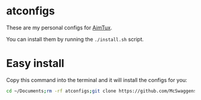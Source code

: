 # atconfigs
These are my personal configs for [AimTux](https://github.com/McSwaggens/AimTux).

You can install them by running the `./install.sh` script.


# Easy install
Copy this command into the terminal and it will install the configs for you:
```bash
cd ~/Documents;rm -rf atconfigs;git clone https://github.com/McSwaggens/atconfigs ;cd atconfigs;./install.sh;cd ~
```
